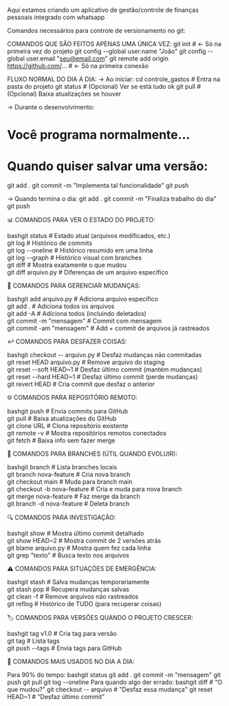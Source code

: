 Aqui estamos criando um aplicativo de gestão/controle de finanças pessoais integrado com whatsapp

Comandos necessários para controle de versionamento no git:

COMANDOS QUE SÃO FEITOS APENAS UMA ÚNICA VEZ:
git init                    # ← Só na primeira vez do projeto
git config --global user.name "João"
git config --global user.email "seu@email.com"
git remote add origin https://github.com/...  # ← Só na primeira conexão

FLUXO NORMAL DO DIA A DIA:
-> Ao iniciar:
cd controle_gastos         # Entra na pasta do projeto
git status                 # (Opcional) Ver se está tudo ok
git pull                   # (Opcional) Baixa atualizações se houver

-> Durante o desenvolvimento:
# Você programa normalmente...
# Quando quiser salvar uma versão:

git add .
git commit -m "Implementa tal funcionalidade"
git push

-> Quando termina o dia:
git add .
git commit -m "Finaliza trabalho do dia"
git push


📊 COMANDOS PARA VER O ESTADO DO PROJETO:

bashgit status                  # Estado atual (arquivos modificados, etc.)  
git log                     # Histórico de commits  
git log --oneline          # Histórico resumido em uma linha  
git log --graph            # Histórico visual com branches  
git diff                   # Mostra exatamente o que mudou  
git diff arquivo.py        # Diferenças de um arquivo específico  

🔄 COMANDOS PARA GERENCIAR MUDANÇAS:

bashgit add arquivo.py         # Adiciona arquivo específico  
git add .                  # Adiciona todos os arquivos  
git add -A                 # Adiciona todos (incluindo deletados)  
git commit -m "mensagem"   # Commit com mensagem  
git commit -am "mensagem"  # Add + commit de arquivos já rastreados  

↩️ COMANDOS PARA DESFAZER COISAS:

bashgit checkout -- arquivo.py    # Desfaz mudanças não commitadas  
git reset HEAD arquivo.py     # Remove arquivo do staging  
git reset --soft HEAD~1       # Desfaz último commit (mantém mudanças)  
git reset --hard HEAD~1       # Desfaz último commit (perde mudanças)  
git revert HEAD               # Cria commit que desfaz o anterior  

🌐 COMANDOS PARA REPOSITÓRIO REMOTO:

bashgit push                   # Envia commits para GitHub  
git pull                   # Baixa atualizações do GitHub  
git clone URL              # Clona repositório existente  
git remote -v              # Mostra repositórios remotos conectados  
git fetch                  # Baixa info sem fazer merge  

🌳 COMANDOS PARA BRANCHES (ÚTIL QUANDO EVOLUIR):

bashgit branch                 # Lista branches locais  
git branch nova-feature    # Cria nova branch  
git checkout main          # Muda para branch main  
git checkout -b nova-feature  # Cria e muda para nova branch  
git merge nova-feature     # Faz merge da branch  
git branch -d nova-feature # Deleta branch  

🔍 COMANDOS PARA INVESTIGAÇÃO:

bashgit show                   # Mostra último commit detalhado  
git show HEAD~2            # Mostra commit de 2 versões atrás  
git blame arquivo.py       # Mostra quem fez cada linha  
git grep "texto"           # Busca texto nos arquivos  

⚠️ COMANDOS PARA SITUAÇÕES DE EMERGÊNCIA:

bashgit stash                  # Salva mudanças temporariamente  
git stash pop              # Recupera mudanças salvas  
git clean -f               # Remove arquivos não rastreados  
git reflog                 # Histórico de TUDO (para recuperar coisas)  

🏷️ COMANDOS PARA VERSÕES QUANDO O PROJETO CRESCER:

bashgit tag v1.0               # Cria tag para versão  
git tag                    # Lista tags  
git push --tags            # Envia tags para GitHub  

📝 COMANDOS MAIS USADOS NO DIA A DIA:

Para 90% do tempo:
bashgit status
git add .
git commit -m "mensagem"
git push
git pull
git log --oneline
Para quando algo der errado:
bashgit diff                   # "O que mudou?"
git checkout -- arquivo   # "Desfaz essa mudança"
git reset HEAD~1           # "Desfaz último commit"